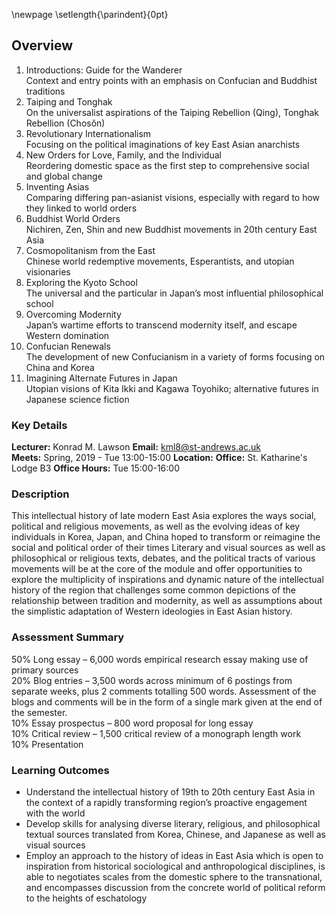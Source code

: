\newpage
\setlength{\parindent}{0pt}

## Overview

1.	Introductions: Guide for the Wanderer   
Context and entry points with an emphasis on Confucian and Buddhist traditions  
2.	Taiping and Tonghak  
On the universalist aspirations of the Taiping Rebellion (Qing), Tonghak Rebellion (Chosŏn)  
3.	Revolutionary Internationalism  
Focusing on the political imaginations of key East Asian anarchists  
4.	New Orders for Love, Family, and the Individual  
Reordering domestic space as the first step to comprehensive social and global change  
5.	Inventing Asias  
Comparing differing pan-asianist visions, especially with regard to how they linked to world orders  
6.	Buddhist World Orders   
Nichiren, Zen, Shin and new Buddhist movements in 20th century East Asia  
7.	Cosmopolitanism from the East  
Chinese world redemptive movements, Esperantists, and utopian visionaries  
8.	Exploring the Kyoto School  
The universal and the particular in Japan’s most influential philosophical school  
9.	Overcoming Modernity  
Japan’s wartime efforts to transcend modernity itself, and escape Western domination  
10.	Confucian Renewals  
The development of new Confucianism in a variety of forms focusing on China and Korea  
11.	Imagining Alternate Futures in Japan  
Utopian visions of Kita Ikki and Kagawa Toyohiko; alternative futures in Japanese science fiction  


### Key Details

**Lecturer:** Konrad M. Lawson **Email:** kml8@st-andrews.ac.uk  
**Meets:** Spring, 2019 - Tue 13:00-15:00 **Location:** 
**Office:** St. Katharine's Lodge B3  **Office Hours:** Tue 15:00-16:00

### Description	

This intellectual history of late modern East Asia explores the ways social, political and religious movements, as well as the evolving ideas of key individuals in Korea, Japan, and China hoped to transform or reimagine the social and political order of their times Literary and visual sources as well as philosophical or religious texts, debates, and the political tracts of various movements will be at the core of the module and offer opportunities to explore the multiplicity of inspirations and dynamic nature of the intellectual history of the region that challenges some common depictions of the relationship between tradition and modernity, as well as assumptions about the simplistic adaptation of Western ideologies in East Asian history. 

### Assessment Summary

50% Long essay – 6,000 words empirical research essay making use of primary sources  
20% Blog entries – 3,500 words across minimum of 6 postings from separate weeks, plus 2 comments totalling 500 words. Assessment of the blogs and comments will be in the form of a single mark given at the end of the semester.   
10% Essay prospectus – 800 word proposal for long essay  
10% Critical review – 1,500 critical review of a monograph length work  
10% Presentation    

### Learning Outcomes

* Understand the intellectual history of 19th to 20th century East Asia in the context of a rapidly transforming region’s proactive engagement with the world 
* Develop skills for analysing diverse literary, religious, and philosophical textual sources translated from Korea, Chinese, and Japanese as well as visual sources
* Employ an approach to the history of ideas in East Asia which is open to inspiration from historical sociological and anthropological disciplines, is able to negotiates scales from the domestic sphere to the transnational, and encompasses discussion from the concrete world of political reform to the heights of eschatology

